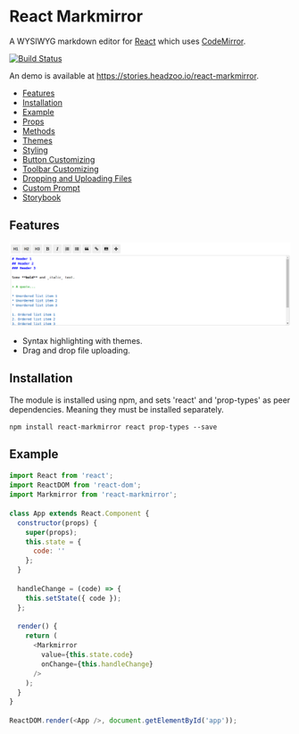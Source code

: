 React Markmirror
==================
A WYSIWYG markdown editor for [React](http://facebook.github.io/react) which uses [CodeMirror](https://codemirror.net).

[![Build Status](https://travis-ci.org/headzoo/react-markmirror.svg?branch=master)](https://travis-ci.org/headzoo/react-markmirror)

An demo is available at https://stories.headzoo.io/react-markmirror.

* [Features](#features)
* [Installation](#installation)
* [Example](#example)
* [Props](docs/props.md)
* [Methods](docs/methods.md)
* [Themes](docs/themes.md)
* [Styling](docs/styling.md)
* [Button Customizing](docs/button.md)
* [Toolbar Customizing](docs/toolbar.md)
* [Dropping and Uploading Files](docs/uploading.md)
* [Custom Prompt](docs/prompt.md)
* [Storybook](docs/storybook.md)

## Features

![Standard screenshot](docs/images/standard.png)

* Syntax highlighting with themes.
* Drag and drop file uploading.

## Installation
The module is installed using npm, and sets 'react' and 'prop-types' as peer dependencies. Meaning they must be installed separately.

```
npm install react-markmirror react prop-types --save
```


## Example

```js
import React from 'react';
import ReactDOM from 'react-dom';
import Markmirror from 'react-markmirror';

class App extends React.Component {
  constructor(props) {
    super(props);
    this.state = {
      code: ''
    };
  }

  handleChange = (code) => {
    this.setState({ code });
  };

  render() {
    return (
      <Markmirror
        value={this.state.code}
        onChange={this.handleChange}
      />
    );
  }
}

ReactDOM.render(<App />, document.getElementById('app'));
```
